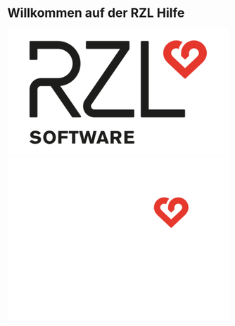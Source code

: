 # Willkommen auf der RZL Hilfe

![RZL Logo](<assets/RZL_Logo_mit_Software_schwarz_herz_rot.svg#only-light>)
![RZL Logo](<assets/RZL_Logo_mit_Software_weiss_herz_rot.svg#only-light#only-dark>)